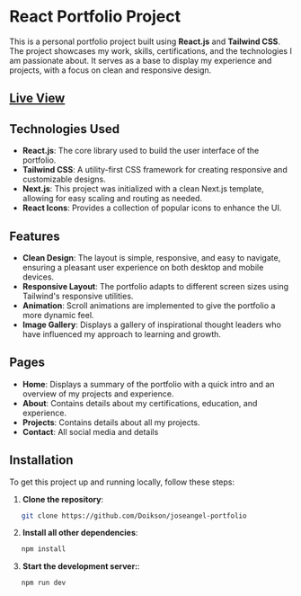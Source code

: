 # React Portfolio Project

This is a personal portfolio project built using **React.js** and **Tailwind CSS**. The project showcases my work, skills, certifications, and the technologies I am passionate about. It serves as a base to display my experience and projects, with a focus on clean and responsive design.
## [Live View](https://doikson.github.io/joseangel-portfolio/)

## Technologies Used

- **React.js**: The core library used to build the user interface of the portfolio.
- **Tailwind CSS**: A utility-first CSS framework for creating responsive and customizable designs.
- **Next.js**: This project was initialized with a clean Next.js template, allowing for easy scaling and routing as needed.
- **React Icons**: Provides a collection of popular icons to enhance the UI.

## Features

- **Clean Design**: The layout is simple, responsive, and easy to navigate, ensuring a pleasant user experience on both desktop and mobile devices.
- **Responsive Layout**: The portfolio adapts to different screen sizes using Tailwind's responsive utilities.
- **Animation**: Scroll animations are implemented to give the portfolio a more dynamic feel.
- **Image Gallery**: Displays a gallery of inspirational thought leaders who have influenced my approach to learning and growth.

## Pages

- **Home**: Displays a summary of the portfolio with a quick intro and an overview of my projects and experience.
- **About**: Contains details about my certifications, education, and experience.
- **Projects**: Contains details about all my projects.
- **Contact**: All social media and details

## Installation

To get this project up and running locally, follow these steps:

1. **Clone the repository**:

```bash
   git clone https://github.com/Doikson/joseangel-portfolio
```
2. **Install all other dependencies**:

```bash
   npm install
```
3. **Start the development server:**:

```bash
   npm run dev
```
